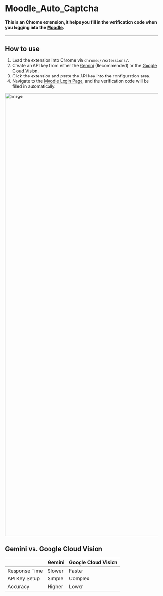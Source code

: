 # Moodle_Auto_Captcha

#### This is an Chrome extension, it helps you fill in the verification code when you logging into the [Moodle](https://moodle.ncku.edu.tw/).
-------------------------------
## How to use
1. Load the extension into Chrome via `chrome://extensions/`.
2. Create an API key from either the [Gemini](https://aistudio.google.com) (Recommended) or the [Google Cloud Vision](https://cloud.google.com/vision).
3. Click the extension and paste the API key into the configuration area.
4. Navigate to the [Moodle Login Page](https://moodle.ncku.edu.tw/), and the verification code will be filled in automatically.
<img width="1454" alt="image" src="https://github.com/user-attachments/assets/53e71d61-ffe2-4e8c-bcfb-19bb7bf75ea8">

## Gemini vs. Google Cloud Vision

|               | Gemini                              | Google Cloud Vision               |
|----------------------|-------------------------------------|------------------------------------|
| Response Time        | Slower    | Faster      |
| API Key Setup        | Simple  | Complex   |
| Accuracy             | Higher    | Lower       |
